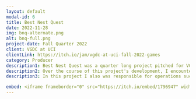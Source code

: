 ```yaml
---
layout: default
modal-id: 6
title: Best Nest Quest
date: 2022-11-28
img: bnq-alternate.png
alt: bnq-full.png
project-date: Fall Quarter 2022
client: VGDC at UCI
clientLink: https://itch.io/jam/vgdc-at-uci-fall-2022-games
category: Producer
description1: Best Nest Quest was a quarter long project pitched for VGDC @ UCI's Fall game showcase. I was assigned as the producer for this project for a team of nine students to create a 2D platformer in Gamemaker Studio 2. This project allowed me to practice modifying production frameworks to handle issues along the way.
description2: Over the course of this project's development, I encountered new production issues that required personalized modifications to our Scrum framework. Great imbalances of experience within the team required the creation of support programmer roels who would assist the more experienced programmers however they could during their weekly sprints. 
description3: In this project I also was responsible for operations such as playtesting, presentation, and some level design.

embed: <iframe frameborder="0" src="https://itch.io/embed/1796947" width="208" height="167"><a href="https://aizin.itch.io/best-nest-quest">Best Nest Quest by Aizin, El Estebann, cupcakebox, KohakuHero, Christian Pena</a></iframe>
---
```

